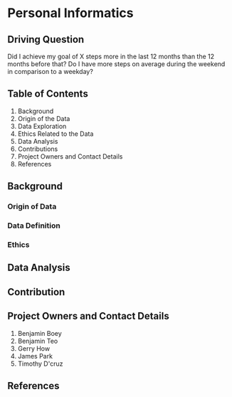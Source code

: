 # Personal Informatics

## Driving Question

Did I achieve my goal of X steps more in the last 12 months than the 12 months before that?
Do I have more steps on average during the weekend in comparison to a weekday?

## Table of Contents

1. Background
2. Origin of the Data
3. Data Exploration
4. Ethics Related to the Data
5. Data Analysis
6. Contributions
7. Project Owners and Contact Details
8. References

## Background

### Origin of Data

### Data Definition

### Ethics

## Data Analysis

## Contribution

## Project Owners and Contact Details

1. Benjamin Boey
2. Benjamin Teo
3. Gerry How
4. James Park
5. Timothy D'cruz

## References
